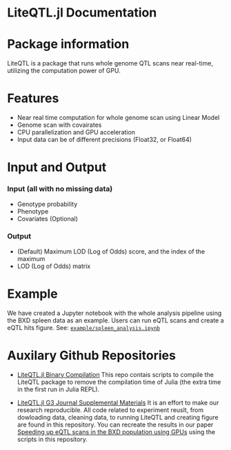 # LiteQTL.jl Documentation

# Package information
LiteQTL is a package that runs whole genome QTL scans near real-time, utilizing the computation power of GPU. 

# Features
- Near real time computation for whole genome scan using Linear Model
- Genome scan with covairates
- CPU parallelization and GPU acceleration
- Input data can be of different precisions (Float32, or Float64)

# Input and Output
### Input (all with no missing data)
- Genotype probability 
- Phenotype
- Covariates (Optional)
### Output 
- (Default) Maximum LOD (Log of Odds) score, and the index of the maximum
- LOD (Log of Odds) matrix

# Example

We have created a Jupyter notebook with the whole analysis pipeline using the BXD spleen data as an example.  Users can run eQTL scans and create a eQTL hits figure.  See: [`example/spleen_analysis.ipynb`](https://github.com/senresearch/LiteQTL.jl/blob/master/example/spleen_analysis.ipynb)

# Auxilary Github Repositories

- [LiteQTL.jl Binary Compilation](https://github.com/senresearch/LiteQTL_bin)
This repo contais scripts to compile the LiteQTL package to remove the compilation time of Julia (the extra time in the first run in Julia REPL).

- [LiteQTL.jl G3 Journal Supplemental Materials](https://github.com/senresearch/LiteQTL-G3-supplement)
It is an effort to make our research reproducible. All code related to experiment reuslt, from dowloading data, cleaning data, to running LiteQTL and creating figure are found in this repository. You can recreate the results in our paper [Speeding up eQTL scans in the BXD population using GPUs](https://www.biorxiv.org/content/10.1101/2020.06.22.153742v1) using the scripts in this repository.




